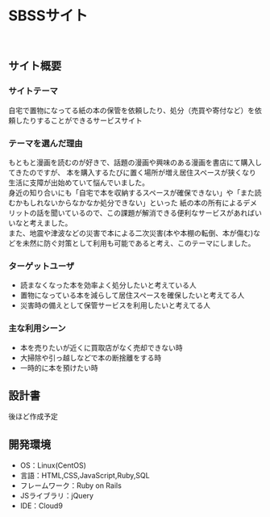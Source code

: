 # SBSSサイト
​
## サイト概要
### サイトテーマ
自宅で置物になってる紙の本の保管を依頼したり、処分（売買や寄付など）を依頼したりすることができるサービスサイト
​
### テーマを選んだ理由
もともと漫画を読むのが好きで、話題の漫画や興味のある漫画を書店にて購入してきたのですが、
本を購入するたびに置く場所が増え居住スペースが狭くなり生活に支障が出始めていて悩んでいました。</br>
身近の知り合いにも「自宅で本を収納するスペースが確保できない」や「また読むかもしれないからなかなか処分できない」といった
紙の本の所有によるデメリットの話を聞いているので、この課題が解消できる便利なサービスがあればいいなと考えました。</br>
また、地震や津波などの災害で本による二次災害(本や本棚の転倒、本が傷む)などを未然に防ぐ対策として利用も可能であると考え、このテーマにしました。
​
### ターゲットユーザ
- 読まなくなった本を効率よく処分したいと考えている人
- 置物になっている本を減らして居住スペースを確保したいと考えてる人
- 災害時の備えとして保管サービスを利用したいと考えてる人

### 主な利用シーン
- 本を売りたいが近くに買取店がなく売却できない時
- 大掃除や引っ越しなどで本の断捨離をする時
- 一時的に本を預けたい時
​
## 設計書
後ほど作成予定
​
## 開発環境
- OS：Linux(CentOS)
- 言語：HTML,CSS,JavaScript,Ruby,SQL
- フレームワーク：Ruby on Rails
- JSライブラリ：jQuery
- IDE：Cloud9
​